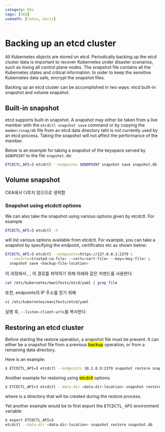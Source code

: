 ```yaml
---
category: K8s
tags: [CKA]
usemath: [latex, ascii]
---
```


# Backing up an etcd cluster

All Kubernetes objects are stored on etcd. Periodically backing up the etcd cluster data is important to recover Kubernetes under disaster scenarios, such as losing all control plane nodes. The snapshot file contains all the Kubernetes states and critical information. In order to keep the sensitive Kubernetes data safe, encrypt the snapshot files.

Backing up an etcd cluster can be accomplished in two ways: etcd built-in snapshot and volume snapshot.

## Built-in snapshot

 etcd supports built-in snapshot. A snapshot may either be taken from a live member with the <code>etcdctl snapshot save</code> command or by copying the <code>member/snap/db</code> file from an etcd data directory taht is not currently used by an etcd process. Taking the snapshot will not affect the performance of the member.

 Below is an example for taking a snapshot of the keyspace served by <code>$ENDPOINT</code> to the file <code>snapshot.db</code>:

```bash
ETCDCTL_API=3 etcdctl --endpoints $ENDPOINT snapshot save snapshot.db
```

## Volume snapshot

CKA에서 다루지 않으므로 생략함



### Snapshot using etcdctl options

We can also take the snapshot using various options given by etcdctl. For example

```bash
ETCDCTL_API=3 etcdctl -h
```

will list various options available from etcdctl. For example, you can take a snapshot by specifying the endpoint, certificates etc as shown below:

```bash
ETCDCTL_API=3 etcdctl --endpoints=https://127.0.0.1:2379 \
  --cacert=<trusted-ca-file> --cert=<cert-file> --key=<key-file> \
  snapshot save <backup-file-location>
```



이 과정에서 <trusted-ca-file>, <cert-file>, <key-file>의 경로를 파악하기 위해 아래와 같은 커맨드를 사용한다.

```bash
cat /etc/kubernetes/manifests/etcd/yaml | grep file
```



또한, endpoints의 IP 주소를 얻기 위해 

```
vi /etc/kubernetes/manifests/etcd/yaml
```

실행 후, <code>--listen-client-urls</code>를 복사한다.



## Restoring an etcd cluster

Before starting the restore operation, a snapshot file must be present. It can either be a snapshot file from a previous <mark>backup</mark> operation, or from a remaining data directory.



Here is an example:

```bash
$ ETCDCTL_API=3 etcdctl --endpoints 10.2.0.9:2379 snapshot restore snapshot.db
```

Another example for restoring using <mark>etcdctl</mark> options:

```bash
$ ETCDCTL_API=3 etcdctl --data-dir <data-dir-location> snapshot restore snapshot.db
```

where <code><data-dir-location></code> is a directory that will be created during the restore process.



Yet another example would be to first export the <kbd>ETCDCTL_API</kbd> environment variable:

```bash
$ export ETCDCTL_API=3
etcdctl --data-dir <data-dir-location> snapshot restore snapshot.db
```

